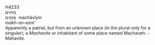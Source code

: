 <body>
  <p>H4233<br>  מחוים  <br> מַחֲוִים  ‎  machăvı̂ym  <br><i>makh-av-eem‘ </i><br>Apparently a patrial, but from an unknown place (in the plural only for a singular); a <i>Machavite</i> or inhabitant of some place named Machaveh: - Mahavite.<br></p>
 </body>